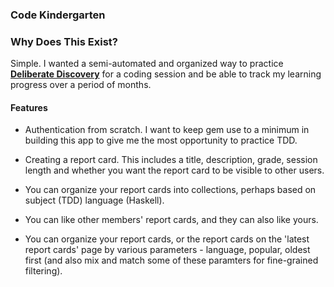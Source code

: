 ### Code Kindergarten

### Why Does This Exist?

Simple. I wanted a semi-automated and organized way to practice [**Deliberate Discovery**](http://dannorth.net/2010/08/30/introducing-deliberate-discovery/) for a coding session and be able to track my learning progress over a period of months.

#### Features

- Authentication from scratch. I want to keep gem use to a minimum in building this app to give me the most opportunity to practice TDD.

- Creating a report card. This includes a title, description, grade, session length and whether you want the report card to be visible to other users.

- You can organize your report cards into collections, perhaps based on subject (TDD) language (Haskell).

- You can like other members' report cards, and they can also like yours.

- You can organize your report cards, or the report cards on the 'latest report cards' page by various parameters - language, popular, oldest first (and also mix and match some of these paramters for fine-grained filtering).
